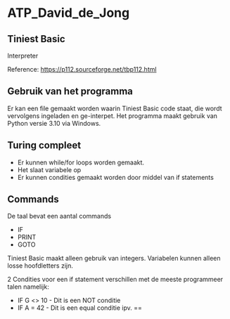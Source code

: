 # ATP_David_de_Jong

## Tiniest Basic

Interpreter

Reference: https://p112.sourceforge.net/tbp112.html


## Gebruik van het programma

Er kan een file gemaakt worden waarin Tiniest Basic code staat, die wordt vervolgens ingeladen en ge-interpet.
Het programma maakt gebruik van Python versie 3.10 via Windows.

## Turing compleet

- Er kunnen while/for loops worden gemaakt.
- Het slaat variabele op
- Er kunnen condities gemaakt worden door middel van if statements

## Commands

De taal bevat een aantal commands

- IF
- PRINT
- GOTO

Tiniest Basic maakt alleen gebruik van integers.
Variabelen kunnen alleen losse hoofdletters zijn.

2 Condities voor een if statement verschillen met de meeste programmeer talen namelijk:
- IF G <> 10 - Dit is een NOT conditie
- IF A = 42 - Dit is een equal conditie ipv. ==
